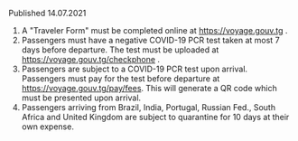 Published 14.07.2021
1. A "Traveler Form" must be completed online at <a href="https://voyage.gouv.tg">https://voyage.gouv.tg</a> .
2. Passengers must have a negative COVID-19 PCR test taken at most 7 days before departure. The test must be uploaded at <a href="https://voyage.gouv.tg/checkphone">https://voyage.gouv.tg/checkphone</a> .
3. Passengers are subject to a COVID-19 PCR test upon arrival. Passengers must pay for the test before departure at <a href="https://voyage.gouv.tg/pay/fees">https://voyage.gouv.tg/pay/fees</a>. This will generate a QR code which must be presented upon arrival.
4. Passengers arriving from Brazil, India, Portugal, Russian Fed., South Africa and United Kingdom are subject to quarantine for 10 days at their own expense.


